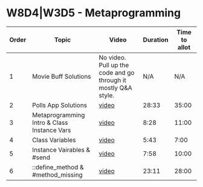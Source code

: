 # W8D4|W3D5 - Metaprogramming

| Order | Topic | Video | Duration | Time to allot |
| ----- | ----- | ----- | -------- | ------------- |
| 1 | Movie Buff Solutions | No video. Pull up the code and go through it mostly Q&A style. | N/A | N/A |
| 2 | Polls App Solutions | [video][vid 2] | 28:33 | 35:00 |
| 3 | Metaprogramming Intro & Class Instance Vars | [video][vid 3] | 8:28 | 11:00 |
| 4 | Class Variables | [video][vid 4] | 5:43 | 7:00 |
| 5 | Instance Vairables & #send | [video][vid 5] | 7:58 | 10:00 |
| 6 | ::define_method & #method_missing | [video][vid 6] | 23:11 | 28:00 |
 
[vid 2]: https://vimeo.com/337176520
[vid 3]: https://vimeo.com/337185643
[vid 4]: https://vimeo.com/337187609
[vid 5]: https://vimeo.com/337188930
[vid 6]: https://vimeo.com/337190496

